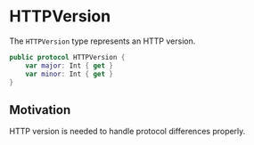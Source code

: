 # HTTPVersion

The `HTTPVersion` type represents an HTTP version.

```swift
public protocol HTTPVersion {
    var major: Int { get }
    var minor: Int { get }
}
```

## Motivation

HTTP version is needed to handle protocol differences properly.
